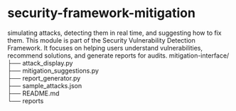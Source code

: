 # security-framework-mitigation
simulating attacks, detecting  them in real time, and suggesting how to fix them.
This module is part of the Security Vulnerability Detection Framework. It focuses on helping users understand vulnerabilities, recommend solutions, and generate reports for audits.
mitigation-interface/
├── attack_display.py             
├── mitigation_suggestions.py    
├── report_generator.py           
├── sample_attacks.json           
├── README.md                     
└── reports

